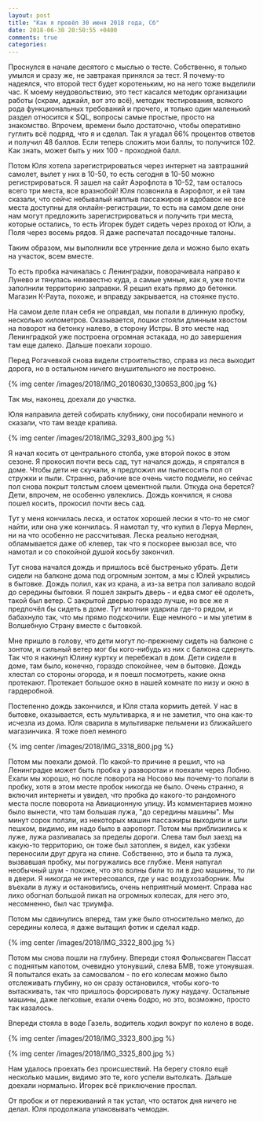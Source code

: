 ```yaml
---
layout: post
title: "Как я провёл 30 июня 2018 года, Сб"
date: 2018-06-30 20:50:55 +0400
comments: true
categories: 
---
```

Проснулся в начале десятого с мыслью о тесте. Собственно, я только умылся и сразу же, не завтракая принялся за тест. Я почему-то надеялся, что второй тест будет коротеньким, но на него тоже выделили час. К моему неудовольствию, это тест касался методик организации работы (скрам, аджайл, вот это всё), методик тестирования, всякого рода функциональных требований и прочего, и только один маленький раздел относится к SQL, вопросы самые простые, просто на знакомство. Впрочем, времени было достаточно, чтобы оперативно гуглить всё подряд, что я и сделал. Так я угадал 66% процентов ответов и получил 48 баллов. Если теперь сложить мои баллы, то получится 102. Как знать, может быть у них 100 - проходной балл.

Потом Юля хотела зарегистрироваться через интернет на завтрашний самолет, вылет у них в 10-50, то есть сегодня в 10-50 можно регистрироваться. Я зашел на сайт Аэрофлота в 10-52, там осталось всего три места, все вразнобой! Юля позвонила в Аэрофлот, и ей там сказали, что сейчс небывалый наплыв пассажиров и вдобавок не все места доступны для онлайн-регистрации, то есть на самом деле они нам могут предложить зарегистрироваться и получить три места, которые остались, то есть Игорек будет сидеть через проход от Юли, а Поля через восемь рядов. Я даже распечатал посадочные талоны.

Таким образом, мы выполнили все утренние дела и можно было ехать на участок, всем вместе.

То есть пробка начиналась с Ленинградки, поворачивала направо к Лунево и тянулась неизвестно куда, а самые умные, как я, уже почти заполнили территорию заправки. Я решил ехать прямо до бетонки. Магазин К-Раута, похоже, и вправду закрывается, на стоянке пусто.

На самом деле план себя не оправдал, мы попали в длинную пробку, несколько километров. Оказывается, лошки стояли длинным хвостом на поворот на бетонку налево, в сторону Истры. В это месте над Ленинградкой уже построена огромная эстакада, но до завершения там еще далеко. Дальше поехали хорошо.

Перед Рогачевкой снова видели строительство, справа из леса выходит дорога, но в остальном ничего внушительного не построено. 

{% img center /images/2018/IMG_20180630_130653_800.jpg %}

Так мы, наконец, доехали до участка. 

Юля направила детей собирать клубнику, они пособирали немного и сказали, что там везде крапива.

{% img center /images/2018/IMG_3293_800.jpg %}

Я начал косить от центрального столба, уже второй покос в этом сезоне. Я прокосил почти весь сад, тут начался дождь, я спрятался в доме. Чтобы дети не скучали, я предложил им пылесосить пол от стружки и пыли. Странно, рабочие все очень чисто подмели, но сейчас пол снова покрыт толстым слоем цементной пыли. Откуда она берется? Дети, впрочем, не особенно увлеклись. Дождь кончился, я снова пошел косить, прокосил почти весь сад. 

Тут у меня кончилась леска, и остаток хорошей лески я что-то не смог найти, или она уже кончилась. Я намотал ту, что купил в Леруа Мерлен, ни на что особенно не рассчитывая. Леска реально негодная, обламывается даже об клевер, так что я поскорее выюзал все, что намотал и со спокойной душой косьбу закончил.

Тут снова начался дождь и пришлось всё быстренько убрать. Дети сидели на балконе дома под огромным зонтом, а мы с Юлей укрылись в бытовке. Дождь полил, как из крана, а из-за ветра пол заливало водой до середины бытовки. Я пошел закрыть дверь - и едва смог её одолеть, такой был ветер. С закрытой дверью гораздо лучше, но все же я предпочёл бы сидеть в доме. Тут молния ударила где-то рядом, и бабахнуло так, что мы прямо подскочили. Еще немного - и мы улетим в Волшебную Страну вместе с бытовкой.

Мне пришло в голову, что дети могут по-прежнему сидеть на балконе с зонтом, и сильный ветер мог бы кого-нибудь из них с балкона сдернуть. Так что я накинул Юлину куртку и перебежал в дом. Дети сидели в доме, там было, конечно, гораздо спокойнее, чем в бытовке. Дождь хлестал со стороны огорода, и я поешл посмотреть, какие окна протекают. Протекает большое окно в нашей комнате по низу и окно в гардеробной.

Постепенно дождь закончился, и Юля стала кормить детей. У нас в бытовке, оказывается, есть мультиварка, я и не заметил, что она как-то исчезла из дома. Юля сварила в мультиварке пельмени из ближайшего магазинчика. Я тоже поел немного 

{% img center /images/2018/IMG_3318_800.jpg %}

Потом мы поехали домой. По какой-то причине я решил, что на Ленинградке может быть пробка у разворотаи и поехали через Лобню. Ехали мы хорошо, но после поворота на Носово мы почему-то попали в пробку, хотя в этом месте пробок никогда не было. Очень странно, я включил интернеты и увидел, что пробка до какого-то рандомного места после поворота на Авиационную улицу. Из комментариев можно было вынести, что там большая лужа, "до середины машины". Мы минут сорок ползли, из некоторых машин пассажиры выходили и шли пешком, видимо, им надо было в аэропорт. Потом мы приблизились к луже, лужа разливалась за пределы дороги. Слева там был заезд на какую-то территорию, он тоже был затоплен, я видел, как узбеки переносили друг друга на спине. Собственно, это и была та лужа, вызвавшая пробку, мы погружались все глубже. Меня напугал необычный шум - похоже, что это волны били то ли в дно машины, то ли в двери. Я никогда не интересовался, где у нас воздухозаборник. Мы въехали в лужу и остановились, очень неприятный момент. Справа нас лихо обогнал большой пикап на огромных колесах, для него это, несомненно, был час триумфа.

Потом мы сдвинулись вперед, там уже было относительно мелко, до середины колеса, я даже вытащил фотик и сделал кадр.

{% img center /images/2018/IMG_3322_800.jpg %}

Потом мы снова пошли на глубину. Впереди стоял Фольксваген Пассат с поднятым капотом, очевидно утонувший, слева БМВ, тоже утонувшая. Я попытался ехать за самосвалом - по его колесам можно было отслеживать глубину, но он сразу остановился, чтобы кого-то вытаскивать, так что пришлось форсировать лужу наудачу. Остальные машины, даже легковые, ехали очень бодро, но это, возможно, просто так казалось.

Впереди стояла в воде Газель, водитель ходил вокруг по колено в воде.

{% img center /images/2018/IMG_3323_800.jpg %}

{% img center /images/2018/IMG_3325_800.jpg %}

Нам удалось проехать без происшествий. На берегу стояло ещё несколько машин, видимо это те, кого успели вытолкать. Дальше доехали нормально. Игорек всё приключение проспал.
 
От пробок и от переживаний я так устал, что остаток дня ничего не делал. Юля продолжала упаковывать чемодан.